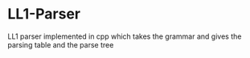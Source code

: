 # LL1-Parser
LL1 parser implemented in cpp which takes the grammar and gives the parsing table and the parse tree
